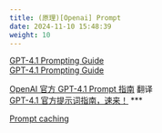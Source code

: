 ```yaml
---
title: (原理)[Openai] Prompt
date: 2024-11-10 15:48:39
weight: 10 
---
```




[GPT-4.1 Prompting Guide](https://cookbook.openai.com/examples/gpt4-1_prompting_guide)  
[GPT-4.1 Prompting Guide](https://github.com/openai/openai-cookbook/blob/main/examples/gpt4-1_prompting_guide.ipynb)  


[OpenAI 官方 GPT-4.1 Prompt 指南](https://zhuanlan.zhihu.com/p/1895544303784294231)  翻译  
[GPT-4.1 官方提示词指南，速来！](https://juejin.cn/post/7493433637829869578)  ***   






[Prompt caching](https://platform.openai.com/docs/guides/prompt-caching)  